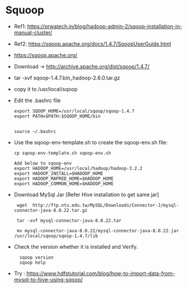 # Squoop  

- Ref1: https://prwatech.in/blog/hadoop-admin-2/sqoop-installation-in-manual-cluster/

- Ref2: https://sqoop.apache.org/docs/1.4.7/SqoopUserGuide.html
  
- https://sqoop.apache.org/	

- Download -> http://archive.apache.org/dist/sqoop/1.4.7/

- tar  -xvf sqoop-1.4.7.bin_hadoop-2.6.0.tar.gz

- copy it to /usr/local/sqoop

- Edit the .bashrc file

    ```
	export SQOOP_HOME=/usr/local/sqoop/sqoop-1.4.7
	export PATH=$PATH:$SQOOP_HOME/bin
	
	
	source ~/.bashrc

	```
	
- Use the sqoop-env-template.sh to create the sqoop-env.sh file:

  ```
  cp sqoop-env-template.sh sqoop-env.sh
  
  Add below to sqoop-env 
  export HADOOP_HOME=/usr/local/hadoop/hadoop-3.2.2
  export HADOOP_INSTALL=$HADOOP_HOME
  export HADOOP_MAPRED_HOME=$HADOOP_HOME
  export HADOOP_COMMON_HOME=$HADOOP_HOME
  ``` 

- Download MySql Jar [Refer Hive installation to get same jar]
 
  ```
   wget  http://ftp.ntu.edu.tw/MySQL/Downloads/Connector-J/mysql-connector-java-8.0.22.tar.gz
   
   tar -xvf mysql-connector-java-8.0.22.tar
   
   mv mysql-connector-java-8.0.22/mysql-connector-java-8.0.22.jar /usr/local/sqoop/sqoop-1.4.7/lib
  ``` 
  
- Check the version whether it is installed and Verify. 

   ```
     sqoop version
     sqoop help
   ```   
	
- Try : https://www.hdfstutorial.com/blog/how-to-import-data-from-mysql-to-hive-using-sqoop/
 

   
	